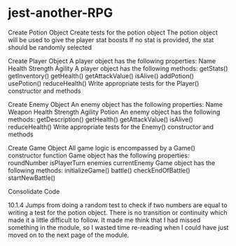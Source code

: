 # jest-another-RPG

Create Potion Object
Create tests for the potion object
The potion object will be used to give the player stat boosts
If no stat is provided, the stat should be randomly selected

Create Player Object
A player object has the following properties:
Name
Health
Strength
Agility
A player object has the following methods:
getStats()
getInventory()
getHealth()
getAttackValue()
isAlive()
addPotion()
usePotion()
reduceHealth()
Write appropriate tests for the Player() constructor and methods

Create Enemy Object
An enemy object has the following properties:
Name
Weapon
Health
Strength
Agility
Potion
An enemy object has the following methods:
getDescription()
getHealth()
getAttackValue()
isAlive()
reduceHealth()
Write appropriate tests for the Enemy() constructor and methods

Create Game Object
All game logic is encompassed by a Game() constructor function
Game object has the following properties:
roundNumber
isPlayerTurn
enemies
currentEnemy
Game object has the following methods:
initializeGame()
battle()
checkEndOfBattle()
startNewBattle()

Consolidate Code

10.1.4 Jumps from doing a random test to check if two numbers are equal to writing a test for the potion object. There is no transition or continuity which made it a little difficult to follow. It made me think that I had missed something in the module, so I wasted time re-reading when I could have just moved on to the next page of the module.

<!-- 10.3.4 states that there should be 11 passing tests. I have re-read this lesson twice, and there are only 10 tests at this point. 10.3.3 Matches the number of tests from the beginning of the section (5 tests) to the end of the section (7 tests). Starting 10.3.4 we have 7 tests. We only write 3 more during this section. I believe that is only 10 tests. Again, typos are delaying progression through the module because I am re-reading and re-working code to make sure I haven't missed something. -->